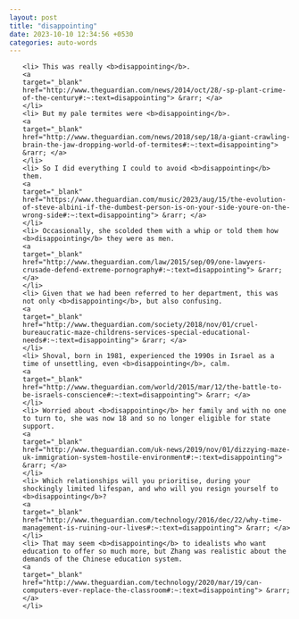 ```yaml
---
layout: post
title: "disappointing"
date: 2023-10-10 12:34:56 +0530
categories: auto-words
---
```

<ol>

    <li> This was really <b>disappointing</b>.
    <a 
    target="_blank" 
    href="http://www.theguardian.com/news/2014/oct/28/-sp-plant-crime-of-the-century#:~:text=disappointing"> &rarr; </a>
    </li>
    <li> But my pale termites were <b>disappointing</b>.
    <a 
    target="_blank" 
    href="http://www.theguardian.com/news/2018/sep/18/a-giant-crawling-brain-the-jaw-dropping-world-of-termites#:~:text=disappointing"> &rarr; </a>
    </li>
    <li> So I did everything I could to avoid <b>disappointing</b> them.
    <a 
    target="_blank" 
    href="https://www.theguardian.com/music/2023/aug/15/the-evolution-of-steve-albini-if-the-dumbest-person-is-on-your-side-youre-on-the-wrong-side#:~:text=disappointing"> &rarr; </a>
    </li>
    <li> Occasionally, she scolded them with a whip or told them how <b>disappointing</b> they were as men.
    <a 
    target="_blank" 
    href="http://www.theguardian.com/law/2015/sep/09/one-lawyers-crusade-defend-extreme-pornography#:~:text=disappointing"> &rarr; </a>
    </li>
    <li> Given that we had been referred to her department, this was not only <b>disappointing</b>, but also confusing.
    <a 
    target="_blank" 
    href="http://www.theguardian.com/society/2018/nov/01/cruel-bureaucratic-maze-childrens-services-special-educational-needs#:~:text=disappointing"> &rarr; </a>
    </li>
    <li> Shoval, born in 1981, experienced the 1990s in Israel as a time of unsettling, even <b>disappointing</b>, calm.
    <a 
    target="_blank" 
    href="http://www.theguardian.com/world/2015/mar/12/the-battle-to-be-israels-conscience#:~:text=disappointing"> &rarr; </a>
    </li>
    <li> Worried about <b>disappointing</b> her family and with no one to turn to, she was now 18 and so no longer eligible for state support.
    <a 
    target="_blank" 
    href="http://www.theguardian.com/uk-news/2019/nov/01/dizzying-maze-uk-immigration-system-hostile-environment#:~:text=disappointing"> &rarr; </a>
    </li>
    <li> Which relationships will you prioritise, during your shockingly limited lifespan, and who will you resign yourself to <b>disappointing</b>?
    <a 
    target="_blank" 
    href="http://www.theguardian.com/technology/2016/dec/22/why-time-management-is-ruining-our-lives#:~:text=disappointing"> &rarr; </a>
    </li>
    <li> That may seem <b>disappointing</b> to idealists who want education to offer so much more, but Zhang was realistic about the demands of the Chinese education system.
    <a 
    target="_blank" 
    href="http://www.theguardian.com/technology/2020/mar/19/can-computers-ever-replace-the-classroom#:~:text=disappointing"> &rarr; </a>
    </li>